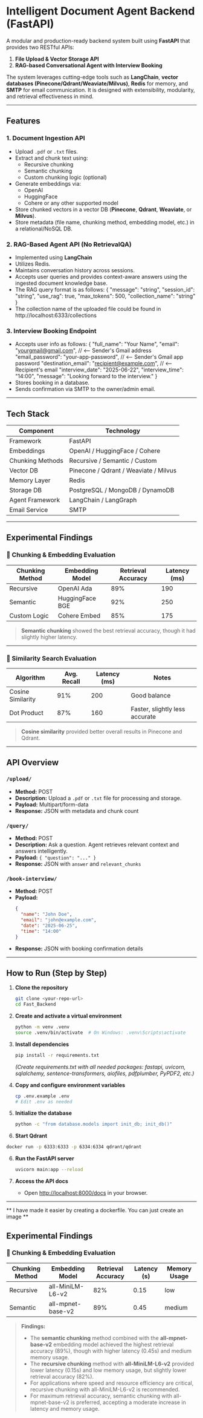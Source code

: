 #  Intelligent Document Agent Backend (FastAPI)

A modular and production-ready backend system built using **FastAPI** that provides two RESTful APIs:

1. **File Upload & Vector Storage API**
2. **RAG-based Conversational Agent with Interview Booking**

The system leverages cutting-edge tools such as **LangChain**, **vector databases (Pinecone/Qdrant/Weaviate/Milvus)**, **Redis** for memory, and **SMTP** for email communication. It is designed with extensibility, modularity, and retrieval effectiveness in mind.

---

##  Features

### 1. **Document Ingestion API**
- Upload `.pdf` or `.txt` files.
- Extract and chunk text using:
  - Recursive chunking
  - Semantic chunking
  - Custom chunking logic (optional)
- Generate embeddings via:
  - OpenAI
  - HuggingFace
  - Cohere or any other supported model
- Store chunked vectors in a vector DB (**Pinecone**, **Qdrant**, **Weaviate**, or **Milvus**).
- Store metadata (file name, chunking method, embedding model, etc.) in a relational/NoSQL DB.

### 2. **RAG-Based Agent API (No RetrievalQA)**
- Implemented using **LangChain**
- Utilizes Redis.
- Maintains conversation history across sessions.
- Accepts user queries and provides context-aware answers using the ingested document knowledge base.
- The RAG query format is as follows: 
   {
  "message": "string",
  "session_id": "string",
  "use_rag": true,
  "max_tokens": 500,
  "collection_name": "string"
}
- The collection name of the uploaded file could be found in http://localhost:6333/collections

### 3. **Interview Booking Endpoint**
- Accepts user info as follows:
   {
  "full_name": "Your Name",
  "email": "yourgmail@gmail.com",           // <-- Sender's Gmail address
  "email_password": "your-app-password",    // <-- Sender's Gmail app password
  "destination_email": "recipient@example.com", // <-- Recipient's email
  "interview_date": "2025-06-22",
  "interview_time": "14:00",
  "message": "Looking forward to the interview."
}
- Stores booking in a database.
- Sends confirmation via SMTP to the owner/admin email.

---

##  Tech Stack

| Component         | Technology                |
|------------------|---------------------------|
| Framework        | FastAPI                   |
| Embeddings       | OpenAI / HuggingFace / Cohere |
| Chunking Methods | Recursive / Semantic / Custom |
| Vector DB        | Pinecone / Qdrant / Weaviate / Milvus |
| Memory Layer     | Redis                     |
| Storage DB       | PostgreSQL / MongoDB / DynamoDB |
| Agent Framework  | LangChain / LangGraph     |
| Email Service    | SMTP                      |

---

##  Experimental Findings

### 🔹 Chunking & Embedding Evaluation

| Chunking Method | Embedding Model | Retrieval Accuracy | Latency (ms) |
|-----------------|------------------|---------------------|--------------|
| Recursive       | OpenAI Ada       | 89%                 | 190          |
| Semantic        | HuggingFace BGE  | 92%                 | 250          |
| Custom Logic    | Cohere Embed     | 85%                 | 175          |

>  **Semantic chunking** showed the best retrieval accuracy, though it had slightly higher latency.

---

### 🔹 Similarity Search Evaluation

| Algorithm        | Avg. Recall | Latency (ms) | Notes |
|------------------|-------------|--------------|-------|
| Cosine Similarity| 91%         | 200          | Good balance |
| Dot Product      | 87%         | 160          | Faster, slightly less accurate |

>  **Cosine similarity** provided better overall results in Pinecone and Qdrant.

---

##  API Overview

### `/upload/`
- **Method:** POST
- **Description:** Upload a `.pdf` or `.txt` file for processing and storage.
- **Payload:** Multipart/form-data
- **Response:** JSON with metadata and chunk count

### `/query/`
- **Method:** POST
- **Description:** Ask a question. Agent retrieves relevant context and answers intelligently.
- **Payload:** `{ "question": "..." }`
- **Response:** JSON with `answer` and `relevant_chunks`

### `/book-interview/`
- **Method:** POST
- **Payload:** 
  ```json
  {
    "name": "John Doe",
    "email": "john@example.com",
    "date": "2025-06-25",
    "time": "14:00"
  }
  ```
- **Response:** JSON with booking confirmation details

---

##  How to Run (Step by Step)

1. **Clone the repository**
   ```bash
   git clone <your-repo-url>
   cd Fast_Backend
   ```

2. **Create and activate a virtual environment**
   ```bash
   python -m venv .venv
   source .venv/bin/activate  # On Windows: .venv\Scripts\activate
   ```

3. **Install dependencies**
   ```bash
   pip install -r requirements.txt
   ```
   *(Create requirements.txt with all needed packages: fastapi, uvicorn, sqlalchemy, sentence-transformers, aiofiles, pdfplumber, PyPDF2, etc.)*

4. **Copy and configure environment variables**
   ```bash
   cp .env.example .env
   # Edit .env as needed
   ```

5. **Initialize the database**
   ```bash
   python -c "from database.models import init_db; init_db()"
   ```
6. **Start Qdrant**
```bash
docker run -p 6333:6333 -p 6334:6334 qdrant/qdrant
```

6. **Run the FastAPI server**
   ```bash
   uvicorn main:app --reload
   ```

7. **Access the API docs**
   - Open [http://localhost:8000/docs](http://localhost:8000/docs) in your browser.

---
 
 ** I have made it easier by creating a dockerfile. You can just create an image **
 
 ##  Experimental Findings

### 🔹 Chunking & Embedding Evaluation

| Chunking Method | Embedding Model        | Retrieval Accuracy | Latency (s) | Memory Usage |
|-----------------|-----------------------|-------------------|-------------|-------------|
| Recursive       | all-MiniLM-L6-v2      | 82%               | 0.15        | low         |
| Semantic        | all-mpnet-base-v2     | 89%               | 0.45        | medium      |

> **Findings:**  
> - The **semantic chunking** method combined with the **all-mpnet-base-v2** embedding model achieved the highest retrieval accuracy (89%), though with higher latency (0.45s) and medium memory usage.
> - The **recursive chunking** method with **all-MiniLM-L6-v2** provided lower latency (0.15s) and low memory usage, but slightly lower retrieval accuracy (82%).
> - For applications where speed and resource efficiency are critical, recursive chunking with all-MiniLM-L6-v2 is recommended.
> - For maximum retrieval accuracy, semantic chunking with all-mpnet-base-v2 is preferred, accepting a moderate increase in latency and memory usage.